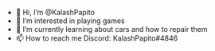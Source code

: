 - 👋 Hi, I’m @KalashPapito
- 👀 I’m interested in playing games
- 🌱 I’m currently learning about cars and how to repair them
- 📫 How to reach me Discord: KalashPapito#4846

<!---
KalashPapito/KalashPapito is a ✨ special ✨ repository because its `README.md` (this file) appears on your GitHub profile.
You can click the Preview link to take a look at your changes.
--->
